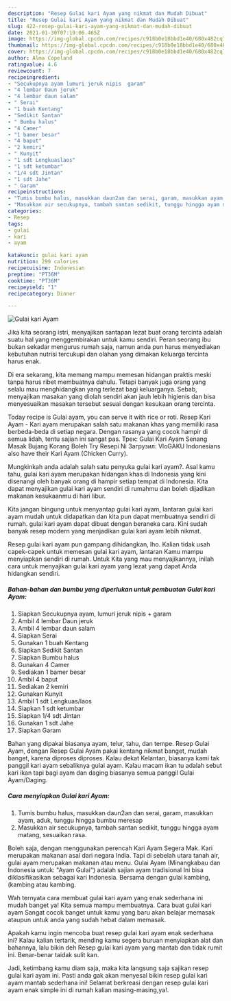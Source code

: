 ```yaml
---
description: "Resep Gulai kari Ayam yang nikmat dan Mudah Dibuat"
title: "Resep Gulai kari Ayam yang nikmat dan Mudah Dibuat"
slug: 422-resep-gulai-kari-ayam-yang-nikmat-dan-mudah-dibuat
date: 2021-01-30T07:19:06.465Z
image: https://img-global.cpcdn.com/recipes/c918b0e18bbd1e40/680x482cq70/gulai-kari-ayam-foto-resep-utama.jpg
thumbnail: https://img-global.cpcdn.com/recipes/c918b0e18bbd1e40/680x482cq70/gulai-kari-ayam-foto-resep-utama.jpg
cover: https://img-global.cpcdn.com/recipes/c918b0e18bbd1e40/680x482cq70/gulai-kari-ayam-foto-resep-utama.jpg
author: Alma Copeland
ratingvalue: 4.6
reviewcount: 7
recipeingredient:
- "Secukupnya ayam lumuri jeruk nipis  garam"
- "4 lembar Daun jeruk"
- "4 lembar daun salam"
- " Serai"
- "1 buah Kentang"
- "Sedikit Santan"
- " Bumbu halus"
- "4 Camer"
- "1 bamer besar"
- "4 baput"
- "2 kemiri"
- " Kunyit"
- "1 sdt Lengkuaslaos"
- "1 sdt ketumbar"
- "1/4 sdt Jintan"
- "1 sdt Jahe"
- " Garam"
recipeinstructions:
- "Tumis bumbu halus, masukkan daun2an dan serai, garam, masukkan ayam, aduk, tunggu hingga bumbu meresap"
- "Masukkan air secukupnya, tambah santan sedikit, tunggu hingga ayam matang, sesuaikan rasa."
categories:
- Resep
tags:
- gulai
- kari
- ayam

katakunci: gulai kari ayam 
nutrition: 299 calories
recipecuisine: Indonesian
preptime: "PT36M"
cooktime: "PT36M"
recipeyield: "1"
recipecategory: Dinner

---
```



![Gulai kari Ayam](https://img-global.cpcdn.com/recipes/c918b0e18bbd1e40/680x482cq70/gulai-kari-ayam-foto-resep-utama.jpg)

Jika kita seorang istri, menyajikan santapan lezat buat orang tercinta adalah suatu hal yang menggembirakan untuk kamu sendiri. Peran seorang ibu bukan sekadar mengurus rumah saja, namun anda pun harus menyediakan kebutuhan nutrisi tercukupi dan olahan yang dimakan keluarga tercinta harus enak.

Di era  sekarang, kita memang mampu memesan hidangan praktis meski tanpa harus ribet membuatnya dahulu. Tetapi banyak juga orang yang selalu mau menghidangkan yang terlezat bagi keluarganya. Sebab, menyajikan masakan yang diolah sendiri akan jauh lebih higienis dan bisa menyesuaikan masakan tersebut sesuai dengan kesukaan orang tercinta. 

Today recipe is Gulai ayam, you can serve it with rice or roti. Resep Kari Ayam - Kari ayam merupakan salah satu makanan khas yang memiliki rasa berbeda-beda di setiap negara. Dengan rasanya yang cocok hampir di semua lidah, tentu sajian ini sangat pas. Трек: Gulai Kari Ayam Senang Masak Bujang Korang Boleh Try Resepi Ni Загрузил: VloGAKU Indonesians also have their Kari Ayam (Chicken Curry).

Mungkinkah anda adalah salah satu penyuka gulai kari ayam?. Asal kamu tahu, gulai kari ayam merupakan hidangan khas di Indonesia yang kini disenangi oleh banyak orang di hampir setiap tempat di Indonesia. Kita dapat menyajikan gulai kari ayam sendiri di rumahmu dan boleh dijadikan makanan kesukaanmu di hari libur.

Kita jangan bingung untuk menyantap gulai kari ayam, lantaran gulai kari ayam mudah untuk didapatkan dan kita pun dapat membuatnya sendiri di rumah. gulai kari ayam dapat dibuat dengan beraneka cara. Kini sudah banyak resep modern yang menjadikan gulai kari ayam lebih nikmat.

Resep gulai kari ayam pun gampang dihidangkan, lho. Kalian tidak usah capek-capek untuk memesan gulai kari ayam, lantaran Kamu mampu menyiapkan sendiri di rumah. Untuk Kita yang mau menyajikannya, inilah cara untuk menyajikan gulai kari ayam yang lezat yang dapat Anda hidangkan sendiri.

<!--inarticleads1-->

##### Bahan-bahan dan bumbu yang diperlukan untuk pembuatan Gulai kari Ayam:

1. Siapkan Secukupnya ayam, lumuri jeruk nipis + garam
1. Ambil 4 lembar Daun jeruk
1. Ambil 4 lembar daun salam
1. Siapkan  Serai
1. Gunakan 1 buah Kentang
1. Siapkan Sedikit Santan
1. Siapkan  Bumbu halus
1. Gunakan 4 Camer
1. Sediakan 1 bamer besar
1. Ambil 4 baput
1. Sediakan 2 kemiri
1. Gunakan  Kunyit
1. Ambil 1 sdt Lengkuas/laos
1. Siapkan 1 sdt ketumbar
1. Siapkan 1/4 sdt Jintan
1. Gunakan 1 sdt Jahe
1. Siapkan  Garam


Bahan yang dipakai biasanya ayam, telur, tahu, dan tempe. Resep Gulai Ayam, dengan Resep Gulai Ayam pakai kentang nikmat banget, mudah banget, karena diproses diproses. Kalau dekat Kelantan, biasanya kami tak panggil kari ayam sebaliknya gulai ayam. Kalau macam ikan tu adalah sebut kari ikan tapi bagi ayam dan daging biasanya semua panggil Gulai Ayam/Daging. 

<!--inarticleads2-->

##### Cara menyiapkan Gulai kari Ayam:

1. Tumis bumbu halus, masukkan daun2an dan serai, garam, masukkan ayam, aduk, tunggu hingga bumbu meresap
1. Masukkan air secukupnya, tambah santan sedikit, tunggu hingga ayam matang, sesuaikan rasa.


Boleh saja, dengan menggunakan perencah Kari Ayam Segera Mak. Kari merupakan makanan asal dari negara India. Tapi di sebelah utara tanah air, gulai ayam merupakan makanan atau menu. Gulai Ayam (Minangkabau dan Indonesia untuk: &#34;Ayam Gulai&#34;) adalah sajian ayam tradisional Ini bisa diklasifikasikan sebagai kari Indonesia. Bersama dengan gulai kambing, (kambing atau kambing. 

Wah ternyata cara membuat gulai kari ayam yang enak sederhana ini mudah banget ya! Kita semua mampu membuatnya. Cara buat gulai kari ayam Sangat cocok banget untuk kamu yang baru akan belajar memasak ataupun untuk anda yang sudah hebat dalam memasak.

Apakah kamu ingin mencoba buat resep gulai kari ayam enak sederhana ini? Kalau kalian tertarik, mending kamu segera buruan menyiapkan alat dan bahannya, lalu bikin deh Resep gulai kari ayam yang mantab dan tidak rumit ini. Benar-benar taidak sulit kan. 

Jadi, ketimbang kamu diam saja, maka kita langsung saja sajikan resep gulai kari ayam ini. Pasti anda gak akan menyesal bikin resep gulai kari ayam mantab sederhana ini! Selamat berkreasi dengan resep gulai kari ayam enak simple ini di rumah kalian masing-masing,ya!.

